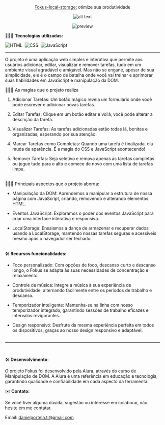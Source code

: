 <div align="center">

<a href="https://fokusdom.netlify.app/" target="_blank">Fokus-local-storage:</a> otimize sua produtividade

![alt text](print.png)

![preview](https://github.com/daniel-portela/fokus/assets/110783805/b5688d17-c87e-4568-84d7-5a16b63586c5)
</div>


👨🏼‍💻 <b>Tecnologias utilizadas:</b>

![HTML](https://img.shields.io/badge/-HTML-0D1117?style=for-the-badge&logo=html5&labelColor=0D1117)&nbsp;
![CSS](https://img.shields.io/badge/-CSS-0D1117?style=for-the-badge&logo=CSS3&logoColor=blue&labelColor=0D1117)&nbsp;
![JavaScript](https://img.shields.io/badge/-javascript-0D1117?style=for-the-badge&logo=javascript&logoColor=yellow&labelColor=0D1117)&nbsp;<hr>

O projeto é uma aplicação web simples e interativa que permite aos usuários adicionar, editar, visualizar e remover tarefas, tudo em um ambiente visual agradável e amigável. Mas não se engane, apesar de sua simplicidade, ele é o campo de batalha onde você vai treinar e aprimorar suas habilidades em JavaScript e manipulação da DOM.

👨🏼‍💻 As magias que o projeto realiza

1. Adicionar Tarefas: Um botão mágico revela um formulário onde você pode escrever e adicionar novas tarefas.

2. Editar Tarefas: Clique em um botão editar e voilà, você pode alterar a descrição da tarefa.

3. Visualizar Tarefas: As tarefas adicionadas estão todas lá, bonitas e organizadas, esperando por sua atenção.

4. Marcar Tarefas como Completas: Quando uma tarefa é finalizada, ela muda de aparência. É a magia do CSS e JavaScript acontecendo!

5. Remover Tarefas: Seja seletivo e remova apenas as tarefas completas ou jogue tudo para o alto e comece de novo com uma lista de tarefas limpa.<br><br>


👨🏼‍💻 Principais aspectos que o projeto aborda:

- Manipulação da DOM: Aprendemos a manipular a estrutura de nossa página com JavaScript, criando, removendo e alterando elementos HTML.

- Eventos JavaScript: Exploramos o poder dos eventos JavaScript para criar uma interface interativa e responsiva.

- LocalStorage: Ensaiamos a dança de armazenar e recuperar dados usando a LocalStorage, mantendo nossas tarefas seguras e acessíveis mesmo após o navegador ser fechado.<br><br>

🛠️ <b>Recursos funcionalidades:</b>

- Foco personalizado: Com opções de foco, descanso curto e descanso longo, o Fokus se adapta às suas necessidades de concentração e relaxamento.

- Controle de música: Integre a música à sua experiência de produtividade, alternando facilmente entre os períodos de trabalho e descanso.

- Temporizador inteligente: Mantenha-se na linha com nosso temporizador integrado, garantindo sessões de trabalho eficazes e intervalos revigorantes.

- Design responsivo: Desfrute da mesma experiência perfeita em todos os dispositivos, graças ao nosso design responsivo e adaptável.<br><br>
<hr><br>

🛠️ <b>Desenvolvimento:</b>

O projeto Fokus foi desenvolvido pela Alura, através do curso de Manipulação de DOM. A Alura é uma referência em educação e tecnologia, garantindo qualidade e confiabilidade em cada aspecto da ferramenta.

✉️ <b>Contato:</b>

Se você tiver alguma dúvida, sugestão ou interesse em colaborar, não hesite em me contatar.

Email: <a href="mailto:danielportela.ti@gmail.com"> danielportela.ti@gmail.com</a> 
